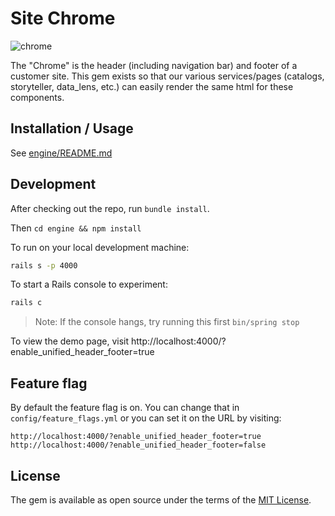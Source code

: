 # Site Chrome

![chrome](http://www.3dtotal.com/admin/new_cropper/tutorial_content_images/208_tid_main_01.jpg)

The "Chrome" is the header (including navigation bar) and footer of a customer site. This gem exists so that our various services/pages (catalogs, storyteller, data_lens, etc.) can easily render the same html for these components.

## Installation / Usage

See [engine/README.md](file:///engine/README.md)

## Development

After checking out the repo, run `bundle install`.

Then `cd engine && npm install`

To run on your local development machine:

```sh
rails s -p 4000
```

To start a Rails console to experiment:

```sh
rails c
```
>Note: If the console hangs, try running this first `bin/spring stop`

To view the demo page, visit http://localhost:4000/?enable_unified_header_footer=true

## Feature flag

By default the feature flag is on. You can change that in `config/feature_flags.yml` or you can set it on the URL by visiting:

```
http://localhost:4000/?enable_unified_header_footer=true
http://localhost:4000/?enable_unified_header_footer=false
```

## License

The gem is available as open source under the terms of the [MIT License](http://opensource.org/licenses/MIT).
